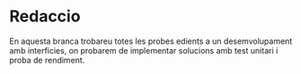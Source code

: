 # Redaccio
En aquesta branca trobareu totes les probes edients a un desemvolupament amb interficies, on probarem de 
implementar solucions amb test unitari i proba de rendiment.
